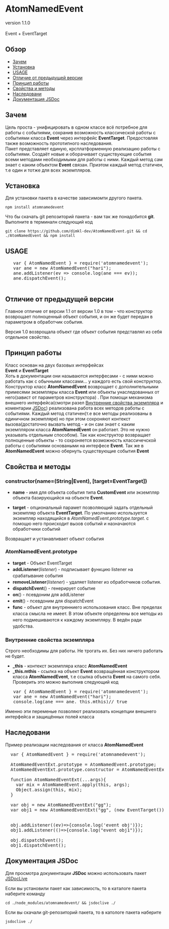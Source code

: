 # AtomNamedEvent
version 1.1.0<br></br>
 Event + EventTarget<br>

 ## Обзор
 - <a href="#Зачем">Зачем</a>
 - <a href="#Установка">Установка</a>
 - <a href="#USAGE">USAGE</a>
 - <a href="#diffver">Отличие от предыдущей версии</a>
 - <a href="#pr">Принцип работы</a>
 - <a href="#svm">Свойства и методы</a>
 - <a href="#Наследовани">Наследовани</a>
 - <a href="#jsdoc">Документация JSDoc</a>

 ## Зачем
 Цель проста - унифицировать в одном классе всё потребное для работы с событиями, сохранив возможность классической работы с событиями класса **Event** через интерфейс **EventTarget**. Предостовляя также возможность прототипного наследования.<br>
 Пакет представляет единую, крсплатформенную реализацию работы с событиями.
 Создаёт новые и оборачивает сущиствующие события всеми методами необходимыми для работы с ними. Каждый метод сам знает с каким объектом **Event** связан. Приэтом каждый метод статичен, т.е один и тотже для всех экземпляров.

 ## Установка
 Для установки пакета в качестве зависимомти другого пакета.

    npm install atomnamedevent

Что бы скачать git репозиторий пакета - вам так же понадобится   **git**. Выполните в терминалн следующий код 

    git clone https://github.com/dimkl-dev/AtomNamedEvent.git && cd ./AtomNamedEvent && npm install 

## USAGE
<pre>
   var { AtomNamedEvent } = require('atomnamedevent');
   var ane = new AtomNamedEvent("hari");
   ane.addListener(ev => console.log(ane === ev));
   ane.dispatchEvent(); 
 </pre>       

## Отличие от предыдущей версии<span id="diffver"></span>
 <p> Главное отличие от версии 1.1 от версии 1.0 в том - что конструктор возврощает полноценный объект события, и он же будет передан в параметром в обработчик события. 
 <P>Версия 1.0 возврощала объект где объект события представлял из себя отдельное свойство.
    
 ## Принцип работы<span id="pr"></span>
 Класс основан на двух базовых интерфейсах<br>
 **Event** и **EventTarget**<br>
 Хоть в документации они называются интерфесами - с ними можно работать как с обычными классами... у каждого есть свой конструктор.<br>
 Конструктор класс **AtomNamedEvent** возврощает с дополнительными примесями экземпляры класса **Event** или объекты унаследованных от него(завист от параметров конструктора) . При помощи механизма внешнего интерфейса(смотри разел [Внутренние свойства экземпляра](#vse) и коментарии [JSDoc](#jsdoc)) реализована работа всех методов работы с событиями. Каждый метод статичен(т.е все методы реализованы в единичном экземпляре) но при этом сохроняют контекст вызова(достаточно вызвать метод - и он сам знает с каким экземпляром класса **AtomNamedEvent** он работает. Это не нужно указывать отдельным способом). Так как конструктор возвращает полноценные объекты - то сохроняется возможность классичечской работы с событиями основаными на интерфесе **Event**. Так же в **AtomNamedEvent** можно обернуть существующие события **Event**

 ## Свойства и методы<span id="svm"></span>
 
 ### constructor(name=(String|Event), [target=EventTarget]) 
 - **name** -  имя  для объекта события типа **CustomEvent** или экземпляр объекта базирующийся на объекте **Event**. 

 - **target** - опциональный парамет позволяющий задать отдельный  экземпляр объекта **EventTarget**. По умолчанию
 используется экземпляр находящийся в *AtomNamedEvent.prototype.target*. с помощю него происходит вызов событий  и назначаются обработчики событий
  
Возвращает и устанавливает объект события

 ### AtomNamedEvent.prototype
 <div style="line-height: 15pt">

- **target** - Объект EventTarget
- **addListener**(*listener*) - подписывает функцию listener на срабатывание события
- **removeListener**(*listener*) - удаляет listener из обработчиков события.
- **dispatchEvent**() - генерирует событие
- **on**() - псевдоним для addListener
- **emit**() - псевдоним для dispatchEvent
- **func** - объект для внутренниего использования класс. Вне пределах класса смысла не имеет. В этом объекте определены все методы из него подмешиваются к каждому экземпляру. В ведён ради удобства.

</div>

### Внутренние свойства экземпляра<span id="vse"></span>

Cтрого необходимы для работы. Не трогать их. Без них ничего работать не будет.

- **_this** - контекст экземпляра класс **AtomNamedEvent**
- **_this.mthis** - ссылка на объект **Event** возвращённая конструктором класса **AtomNamedEvent**, т.е ссылка объекта **Event** на самого себя. Проверить это можно выполнив следующий код

<pre>
   var { AtomNamedEvent } = require('atomnamedevent');
   var ane = new AtomNamedEvent("hari");
   console.log(ane === ane._this.mthis)// true
</pre>

Именно эти переменые позволяют реализовать концепции внешнего интерфейса и защищённых полей класса



 ## Наследовани 
 Пример реализации наследования от класса **AtomNamedEvent** 

 <pre>
  var { AtomNamedEvent } = require('atomnamedevent');
  
  AtomNamedEventExt.prototype = AtomNamedEvent.prototype;
  AtomNamedEventExt.prototype.constructor = AtomNamedEventExt;

  function AtomNamedEventExt(...args){
    var mix = AtomNamedEvent.apply(this, args);
    Object.assign(this, mix);
  }

  var obj = new AtomNamedEventExt("gg");
  var obj1 = new AtomNamedEventExt("gg", (new EventTarget()));


  obj.addListener((ev)=>{console.log('event obj')});
  obj1.addListener(()=>{console.log("event obj1")});

  obj.dispatchEvent();
  obj1.dispatchEvent();
</pre>

## Документация JSDoc<span id='jsdoc'></span>

Для  просмотра документации **JSDoc** можно использовать пакет [JSDocLive](https://www.npmjs.com/package/jsdoclive)

Если вы установили пакет как зависимость, то в каталоге пакета наберите команду 

    cd ./node_modules/atomnamedevent/ && jsdoclive ./

Если вы скачали git-репозиторий пакета, то в катологе пакета наберите 

    jsdoclive ./ 





